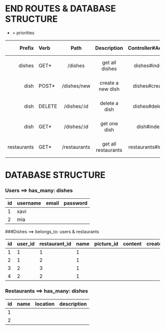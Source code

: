 # END ROUTES & DATABASE STRUCTURE

* = priorities


| Prefix        | Verb           | Path                                                                  | Description         | Controller#Action   | Return Message |
| -------------:|:-------------- |:---------------------------------------------:|:---------------------:|:-------------------:|:------------------------------------:|
| dishes			  | GET*           | /dishes																		 	 | get all dishes  			 | dishes#index  			 | renders all dishes, else false       |
| dish			  	| POST*          | /dishes/new		                               | create a new dish   	 | dishes#create 			 | on success: saved, else unsuccessful |
| dish				  | DELETE         | /dishes/:id                                   | delete a dish  			 | dishes#delete 			 | on success: true, else false         |
| dish   			  | GET*           | /dishes/:id                                   | get one dish 		     | dish#index   			 | renders one dish, else false         |
| restaurants   | GET*           | /restaurants    												       | get all restaurants   | restaurants#index   | renders all restaurants, else false  |



# DATABASE STRUCTURE

### Users  ==> has_many: dishes

| id     | username         | email           | password          |
|--------|------------------|-----------------|-------------------|
|1       | xavi			        |                 |                   |
|2       | mia	            |                 |                   |


###Dishes ==> belongs_to: users & restaurants

|id       | user_id        | restaurant_id     | name    					 | picture_id  			| content		   			 | created_at   | updated_at   |
|---------|----------------|-------------------|-------------------|------------------| -------------------|--------------|--------------|
|1        | 1              | 1                 | 1                 |                  |                    |              |              |
|2        | 1              | 2                 | 1                 |                  |                    |              |              |
|3        | 2              | 3                 | 1                 |                  |                    |              |              |
|4        | 2              | 2                 | 1                 |                  |                    |              |              |     


### Restaurants ==> has_many: dishes 

|id     | name 						       | location       | description       |
|-------|------------------------|----------------| ------------------|
|1      |                        | 								|  								  |
|2      |                        | 								|   								|




